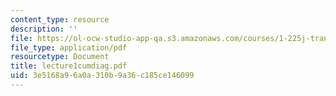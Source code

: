 ```yaml
---
content_type: resource
description: ''
file: https://ol-ocw-studio-app-qa.s3.amazonaws.com/courses/1-225j-transportation-flow-systems-fall-2002/3e5168a96a0a310b9a36c185ce146099_lecture1cumdiag.pdf
file_type: application/pdf
resourcetype: Document
title: lecture1cumdiag.pdf
uid: 3e5168a9-6a0a-310b-9a36-c185ce146099
---
```

